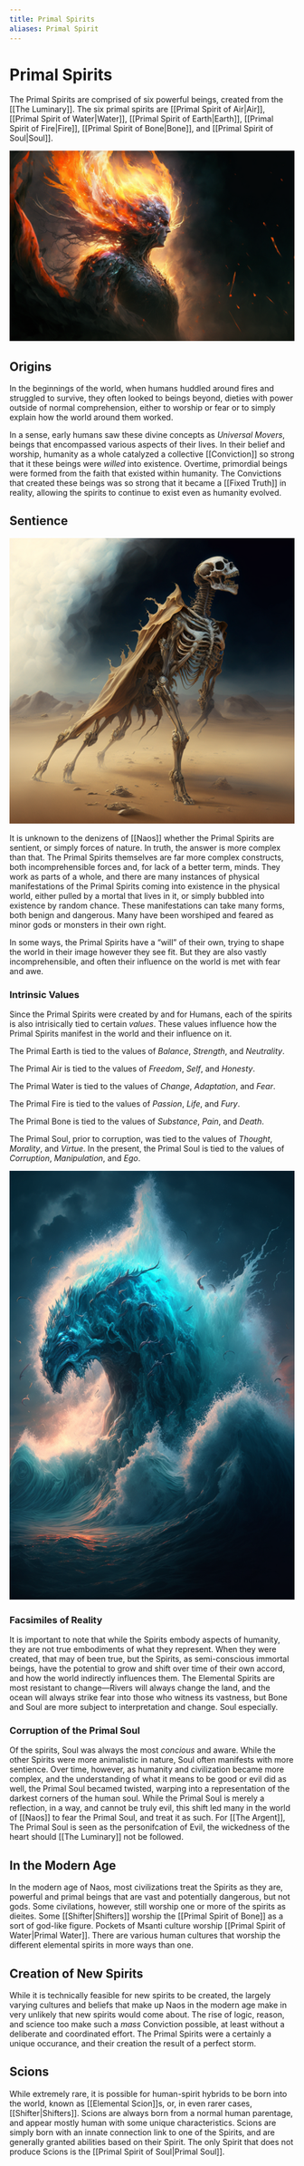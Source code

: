```yaml
---
title: Primal Spirits
aliases: Primal Spirit
---
```

# Primal Spirits

The Primal Spirits are comprised of six powerful beings, created from the [[The Luminary]]. The six primal spirits are [[Primal Spirit of Air|Air]], [[Primal Spirit of Water|Water]], [[Primal Spirit of Earth|Earth]], [[Primal Spirit of Fire|Fire]], [[Primal Spirit of Bone|Bone]], and [[Primal Spirit of Soul|Soul]].

![primal fire|400](./images/Morne_elemental_made_of_pure_fire_abstract_epic_fantasy_art_d353c2e3-5448-48ee-9533-efb4b28684ba.png "center horizontal")

## Origins
In the beginnings of the world, when humans huddled around fires and struggled to survive, they often looked to beings beyond, dieties with power outside of normal comprehension, either to worship or fear or to simply explain how the world around them worked.

In a sense, early humans saw these divine concepts as *Universal Movers*, beings that encompassed various aspects of their lives. In their belief and worship, humanity as a whole catalyzed a collective [[Conviction]] so strong that it these beings were *willed* into existence. Overtime, primordial beings were formed from the faith that existed within humanity. The Convictions that created these beings was so strong that it became a [[Fixed Truth]] in reality, allowing the spirits to continue to exist even as humanity evolved.

## Sentience

![primal bone|400](./images/Morne_The_primal_spirit_of_bone_shape_epic_fantasy_art_77181082-4593-43c8-8536-27138002d0bc.png "left center square")

It is unknown to the denizens of [[Naos]] whether the Primal Spirits are sentient, or simply forces of nature. In truth, the answer is more complex than that. The Primal Spirits themselves are far more complex constructs, both incomprehensible forces and, for lack of a better term, minds. They work as parts of a whole, and there are many instances of physical manifestations of the Primal Spirits coming into existence in the physical world, either pulled by a mortal that lives in it, or simply bubbled into existence by random chance. These manifestations can take many forms, both benign and dangerous. Many have been worshiped and feared as minor gods or monsters in their own right.

In some ways, the Primal Spirits have a “will” of their own, trying to shape the world in their image however they see fit. But they are also vastly incomprehensible, and often their influence on the world is met with fear and awe.

### Intrinsic Values
Since the Primal Spirits were created by and for Humans, each of the spirits is also intrisically tied to certain *values*.  These values influence how the Primal Spirits manifest in the world and their influence on it.

The Primal Earth is tied to the values of *Balance*, *Strength*, and *Neutrality*.

The Primal Air is tied to the values of *Freedom*, *Self*, and *Honesty*.

The Primal Water is tied to the values of *Change*, *Adaptation*, and *Fear*.

The Primal Fire is tied to the values of *Passion*, *Life*, and *Fury*.

The Primal Bone is tied to the values of *Substance*, *Pain*, and *Death*.

The Primal Soul, prior to corruption, was tied to the values of *Thought*, *Morality*, and *Virtue*. In the present, the Primal Soul is tied to the values of *Corruption*, *Manipulation*, and *Ego*.

![water|300](./images/Morne_Elemental_of_Water_made_of_ocean_waves_immense_vast_eleme_1e094a07-3c1a-45b3-8cf0-d5828f668604.png "right center vertical")

### Facsimiles of Reality
It is important to note that while the Spirits embody aspects of humanity, they are not true embodiments of what they represent. When they were created, that may of been true, but the Spirits, as semi-conscious immortal beings, have the potential to grow and shift over time of their own accord, and how the world indirectly influences them. The Elemental Spirits are most resistant to change—Rivers will always change the land, and the ocean will always strike fear into those who witness its vastness, but Bone and Soul are more subject to interpretation and change. Soul especially.

### Corruption of the Primal Soul
Of the spirits, Soul was always the most *concious* and aware. While the other Spirits were more animalistic in nature, Soul often manifests with more sentience. Over time, however, as humanity and civilization became more complex, and the understanding of what it means to be good or evil did as well, the Primal Soul becamed twisted, warping into a representation of the darkest corners of the human soul. While the Primal Soul is merely a reflection, in a way, and cannot be truly evil, this shift led many in the world of [[Naos]] to fear the Primal Soul, and treat it as such. For [[The Argent]], The Primal Soul is seen as the personifcation of Evil, the wickedness of the heart should [[The Luminary]] not be followed.

## In the Modern Age
In the modern age of Naos, most civilizations treat the Spirits as they are, powerful and primal beings that are vast and potentially dangerous, but not gods. Some civilations, however, still worship one or more of the spirits as dieites. Some [[Shifter|Shifters]] worship the [[Primal Spirit of Bone]] as a sort of god-like figure. Pockets of Msanti culture worship [[Primal Spirit of Water|Primal Water]]. There are various human cultures that worship the different elemental spirits in more ways than one.

## Creation of New Spirits
While it is technically feasible for new spirits to be created, the largely varying cultures and beliefs that make up Naos in the modern age make in very unlikely that new spirits would come about. The rise of logic, reason, and science too make such a *mass* Conviction possible, at least without a deliberate and coordinated effort. The Primal Spirits were a certainly a unique occurance, and their creation the result of a perfect storm.

## Scions
While extremely rare, it is possible for human-spirit hybrids to be born into the world, known as [[Elemental Scion]]s, or, in even rarer cases, [[Shifter|Shifters]]. Scions are always born from a normal human parentage, and appear mostly human with some unique characteristics. Scions are simply born with an innate connection link to one of the Spirits, and are generally granted abilities based on their Spirit. The only Spirit that does not produce Scions is the [[Primal Spirit of Soul|Primal Soul]].